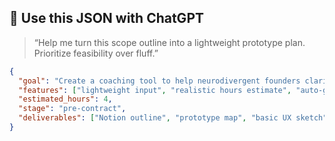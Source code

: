 ## 🧠 Use this JSON with ChatGPT

> “Help me turn this scope outline into a lightweight prototype plan. Prioritize feasibility over fluff.”

```json
{
  "goal": "Create a coaching tool to help neurodivergent founders clarify scope.",
  "features": ["lightweight input", "realistic hours estimate", "auto-generated prompt"],
  "estimated_hours": 4,
  "stage": "pre-contract",
  "deliverables": ["Notion outline", "prototype map", "basic UX sketch"]
}
